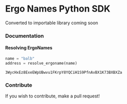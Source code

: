 # Ergo Names Python SDK

Converted to importable library coming soon

### Documentation

#### Resolving ErgoNames

```python
name = "balb"
address = resolve_ergoname(name)
```

```
3WycHxEz8ExeEWpUBwvu1FKrpY8YQCiH1S9PfnAvBX1K73BXBXZa
```

### Contribute

If you wish to contribute, make a pull request!